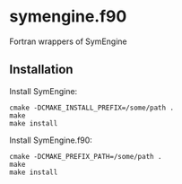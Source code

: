 # symengine.f90

Fortran wrappers of SymEngine

## Installation

Install SymEngine:

    cmake -DCMAKE_INSTALL_PREFIX=/some/path .
    make
    make install

Install SymEngine.f90:

    cmake -DCMAKE_PREFIX_PATH=/some/path .
    make
    make install
